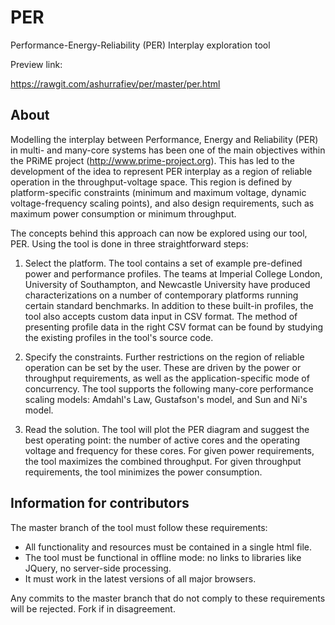# PER
Performance-Energy-Reliability (PER) Interplay exploration tool

Preview link:

https://rawgit.com/ashurrafiev/per/master/per.html

## About

Modelling the interplay between Performance, Energy and Reliability (PER) in multi- and many-core systems has been one of the main objectives within the PRiME project (http://www.prime-project.org). This has led to the development of the idea to represent PER interplay as a region of reliable operation in the throughput-voltage space. This region is defined by platform-specific constraints (minimum and maximum voltage, dynamic voltage-frequency scaling points), and also design requirements, such as maximum power consumption or minimum throughput.

The concepts behind this approach can now be explored using our tool, PER. Using the tool is done in three straightforward steps:

1. Select the platform. The tool contains a set of example pre-defined power and performance profiles. The teams at Imperial College London, University of Southampton, and Newcastle University have produced characterizations on a number of contemporary platforms running certain standard benchmarks. In addition to these built-in profiles, the tool also accepts custom data input in CSV format. The method of presenting profile data in the right CSV format can be found by studying the existing profiles in the tool's source code.

2. Specify the constraints. Further restrictions on the region of reliable operation can be set by the user. These are driven by the power or throughput requirements, as well as the application-specific mode of concurrency. The tool supports the following many-core performance scaling models: Amdahl's Law, Gustafson's model, and Sun and Ni's model.

3. Read the solution. The tool will plot the PER diagram and suggest the best operating point: the number of active cores and the operating voltage and frequency for these cores. For given power requirements, the tool maximizes the combined throughput. For given throughput requirements, the tool minimizes the power consumption.


## Information for contributors

The master branch of the tool must follow these requirements:

- All functionality and resources must be contained in a single html file.
- The tool must be functional in offline mode: no links to libraries like JQuery, no server-side processing.
- It must work in the latest versions of all major browsers.

Any commits to the master branch that do not comply to these requirements will be rejected. Fork if in disagreement.

